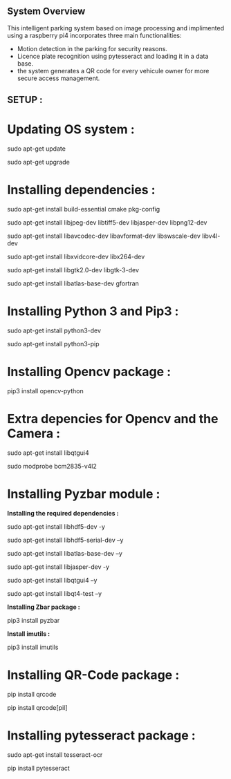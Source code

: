 ## System Overview

This intelligent parking system based on image processing and implimented using a raspberry pi4 incorporates three main functionalities:
- Motion detection in the parking for security reasons.
- Licence plate recognition using pytesseract and loading it in a data base.
- the system generates a QR code for every vehicule owner for more secure access management.

## SETUP :

# Updating OS system :

 sudo apt-get update

 sudo apt-get upgrade

# Installing dependencies :

 sudo apt-get install build-essential cmake pkg-config

 sudo apt-get install libjpeg-dev libtiff5-dev libjasper-dev libpng12-dev

 sudo apt-get install libavcodec-dev libavformat-dev libswscale-dev libv4l-dev

 sudo apt-get install libxvidcore-dev libx264-dev

 sudo apt-get install libgtk2.0-dev libgtk-3-dev

 sudo apt-get install libatlas-base-dev gfortran

# Installing Python 3 and Pip3 :

 sudo apt-get install python3-dev

 sudo apt-get install python3-pip

# Installing Opencv package :

 pip3 install opencv-python

# Extra depencies for Opencv and the Camera :

 sudo apt-get install libqtgui4

 sudo modprobe bcm2835-v4l2

# Installing Pyzbar module : 

 **Installing the required dependencies :**

 sudo apt-get install libhdf5-dev -y 

 sudo apt-get install libhdf5-serial-dev –y 

 sudo apt-get install libatlas-base-dev –y 

 sudo apt-get install libjasper-dev -y 

 sudo apt-get install libqtgui4 –y

 sudo apt-get install libqt4-test –y
 
 **Installing Zbar package :** 

 pip3 install pyzbar

 **Install imutils :**

 pip3 install imutils

# Installing QR-Code package : 

pip install qrcode

pip install qrcode[pil]

# Installing pytesseract package : 

sudo apt-get install tesseract-ocr

pip install pytesseract























